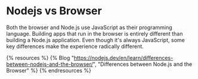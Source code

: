 # Nodejs vs Browser

Both the browser and Node.js use JavaScript as their programming language. Building apps that run in the browser is entirely different than building a Node.js application. Even though it's always JavaScript, some key differences make the experience radically different.

{% resources %}
  {% Blog "https://nodejs.dev/en/learn/differences-between-nodejs-and-the-browser/", "Differences between Node.js and the Browser" %}
{% endresources %}
